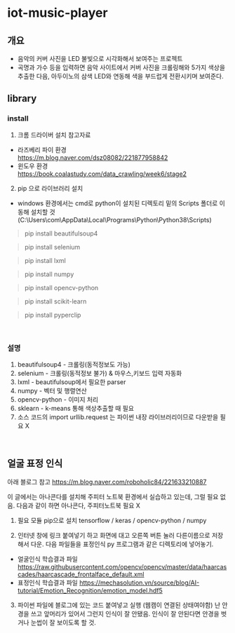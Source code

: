 # iot-music-player

## 개요
- 음악의 커버 사진을 LED 불빛으로 시각화해서 보여주는 프로젝트
- 곡명과 가수 등을 입력하면 음악 사이트에서 커버 사진을 크롤링해와 5가지 색상을 추출한 다음, 아두이노의 삼색 LED와 연동해 색을 부드럽게 전환시키며 보여준다.

## library
### install
1. 크롬 드라이버 설치 참고자료
- 라즈베리 파이 환경<br>
https://m.blog.naver.com/dsz08082/221877958842 <br>
- 윈도우 환경<br>
https://book.coalastudy.com/data_crawling/week6/stage2 <br>

2. pip 으로 라이브러리 설치<br>
- windows 환경에서는 cmd로 python이 설치된 디렉토리 밑의 Scripts 폴더로 이동해 설치할 것 (C:\Users\com\AppData\Local\Programs\Python\Python38\Scripts)

> pip install beautifulsoup4

> pip install selenium

> pip install lxml

> pip install numpy

> pip install opencv-python

> pip install scikit-learn

> pip install pyperclip
<br>

### 설명
1. beautifulsoup4 - 크롤링(동적정보도 가능)
2. selenium - 크롤링(동적정보 불가) & 마우스,키보드 입력 자동화
3. lxml - beautifulsoup에서 필요한 parser
4. numpy - 벡터 및 행렬연산
6. opencv-python - 이미지 처리
7. sklearn - k-means 통해 색상추출할 때 필요
8. 소스 코드의 import urllib.request 는 파이썬 내장 라이브러리이므로 다운받을 필요 X
<br>

## 얼굴 표정 인식
아래 블로그 참고
https://m.blog.naver.com/roboholic84/221633210887

이 글에서는 아나콘다를 설치해 주피터 노트북 환경에서 실습하고 있는데, 그럴 필요 없음.
다음과 같이 하면 아나콘다, 주피터노트북 필요 X

1) 필요 모듈 pip으로 설치
tensorflow / keras / opencv-python / numpy

2) 인터넷 창에 링크 붙여넣기 하고 화면에 대고 오른쪽 버튼 눌러 다른이름으로 저장해서 다운.
다음 파일들을 표정인식 py 프로그램과 같은 디렉토리에 넣어놓기.
- 얼굴인식 학습결과 파일
https://raw.githubusercontent.com/opencv/opencv/master/data/haarcascades/haarcascade_frontalface_default.xml
- 표정인식 학습결과 파일
https://mechasolution.vn/source/blog/AI-tutorial/Emotion_Recognition/emotion_model.hdf5

3) 파이썬 파일에 블로그에 있는 코드 붙여넣고 실행 (웹캠이 연결된 상태여야함)
난 안경을 쓰고 앞머리가 있어서 그런지 인식이 잘 안됐음.
인식이 잘 안된다면 안경을 벗거나 눈썹이 잘 보이도록 할 것.
